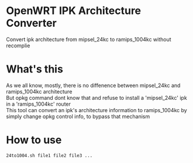 # OpenWRT IPK Architecture Converter
Convert ipk architecture from mipsel_24kc to ramips_1004kc without recomplie     
# What's this
As we all know, mostly, there is no diffenence between mipsel_24kc and ramips_1004kc architecture              
But opkg command dont know that and refuse to install a 'mipsel_24kc' ipk in a 'ramips_1004kc' router             
This tool can convert an ipk's architecture information to ramips_1004kc by simply change opkg control info, to bypass that mechanism          
# How to use
```shell
24to1004.sh file1 file2 file3 ...
```
